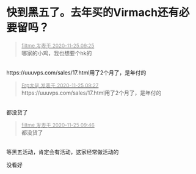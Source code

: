 # 快到黑五了。去年买的Virmach还有必要留吗？


<div class="quote"><blockquote><font size="2"><a href="https://www.hostloc.com/forum.php?mod=redirect&amp;goto=findpost&amp;pid=9512981&amp;ptid=769964" target="_blank"><font color="#999999">filtme 发表于 2020-11-25 09:25</font></a></font><br />
哪家的小鸡，我也想要个hk的</blockquote></div><br />
https://uuuvps.com/sales/17.html用了2个月了，是年付的

<div class="quote"><blockquote><font size="2"><a href="https://www.hostloc.com/forum.php?mod=redirect&amp;goto=findpost&amp;pid=9512998&amp;ptid=769964" target="_blank"><font color="#999999">Frp大佬 发表于 2020-11-25 09:27</font></a></font><br />
https://uuuvps.com/sales/17.html用了2个月了，是年付的</blockquote></div><br />
都没货了

<div class="quote"><blockquote><font size="2"><a href="https://www.hostloc.com/forum.php?mod=redirect&amp;goto=findpost&amp;pid=9513131&amp;ptid=769964" target="_blank"><font color="#999999">filtme 发表于 2020-11-25 09:46</font></a></font><br />
都没货了</blockquote></div><br />
等黑五活动，肯定会有活动，这家经常做活动的

没看好

